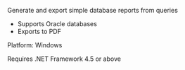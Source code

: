 Generate and export simple database reports from queries
- Supports Oracle databases
- Exports to PDF

Platform: Windows

Requires .NET Framework 4.5 or above
